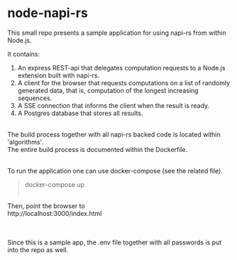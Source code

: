 # node-napi-rs

This small repo presents a sample application for using napi-rs from within Node.js.<br>

It contains:<br>
1. An express REST-api that delegates computation requests to a Node.js extension built with napi-rs.<br>
2. A client for the browser that requests computations on a list of randomly generated data, that is, computation of the longest increasing sequences.<br>
3. A SSE connection that informs the client when the result is ready.<br>
4. A Postgres database that stores all results.<br><br>

The build process together with all napi-rs backed code is located within 'algorithms'.<br>
The entire build process is documented within the Dockerfile.<br><br>

To run the application one can use docker-compose (see the related file).<br>
> docker-compose up<br><br>

Then, point the browser to<br>
http://localhost:3000/index.html

<br><br>
Since this is a sample app, the .env file together with all passwords is put into the repo as well.


